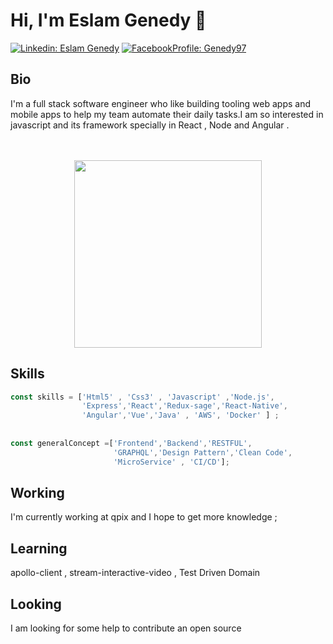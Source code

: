 # Hi, I'm Eslam Genedy 👋

[![Linkedin: Eslam Genedy](https://img.shields.io/badge/-Connect-blue?style=flat-square&logo=Linkedin&logoColor=white&link=https://www.linkedin.com/in/eslam-genedy-928b86113/)](https://www.linkedin.com/in/eslam-genedy-928b86113/)
[![FacebookProfile: Genedy97](https://img.shields.io/badge/Add-%231877F2?style=flat-square&logo=Facebook&logoColor=white&link=https://www.facebook.com/eslam.genedy.9/)](https://www.facebook.com/eslam.genedy.9)

## Bio 
I'm a full stack software engineer who like building tooling web apps and mobile apps to help my team automate their daily tasks.I am so interested in javascript and its framework specially in React , Node and Angular .

<div align="center"> <br> <br> <img  src="https://i.pinimg.com/originals/4b/4c/98/4b4c985ec54cbbb6f95e6762a8fcb898.gif" width="300" /> </div>

## Skills 

```javascript
const skills = ['Html5' , 'Css3' , 'Javascript' ,'Node.js',
                'Express','React','Redux-sage','React-Native',
                'Angular','Vue','Java' , 'AWS', 'Docker' ] ;
                
                
const generalConcept =['Frontend','Backend','RESTFUL',
                       'GRAPHQL','Design Pattern','Clean Code',
                       'MicroService' , 'CI/CD'];
``` 

## Working 
I'm currently working at qpix and I hope to get more knowledge ; 

## Learning 
apollo-client , stream-interactive-video , Test Driven Domain
## Looking
I am looking for some help to contribute an open source 
<!--
**genedy377/genedy377** is a ✨ _special_ ✨ repository because its `README.md` (this file) appears on your GitHub profile.

Here are some ideas to get you started:

- 🔭 I’m currently working on ...
- 🌱 I’m currently learning ...
- 👯 I’m looking to collaborate on ...
- 🤔 I’m looking for help with ...
- 💬 Ask me about ...
- 📫 How to reach me: ...
- 😄 Pronouns: ...
- ⚡ Fun fact: ...
-->
